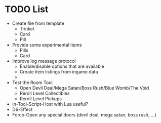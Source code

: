 # TODO List

- Create file from template
	- Trinket
	- Card
	- Pill
- Provide some experimental items
  - Pills
  - Card
- Improve log message protocol
	- Enable/disable options that are available
  - Create item listings from ingame data
  - 
- Test the Room Tool
	- Open Devil Deal/Mega Satan/Boss Rush/Blue Womb/The Void
	- Reroll Level Collectibles
	- Reroll Level Pickups
- In-Tool-Script-Host with Lua useful?
- D6-Effect
- Force-Open any special doors (devil deal, mega satan, boss rush, ...)